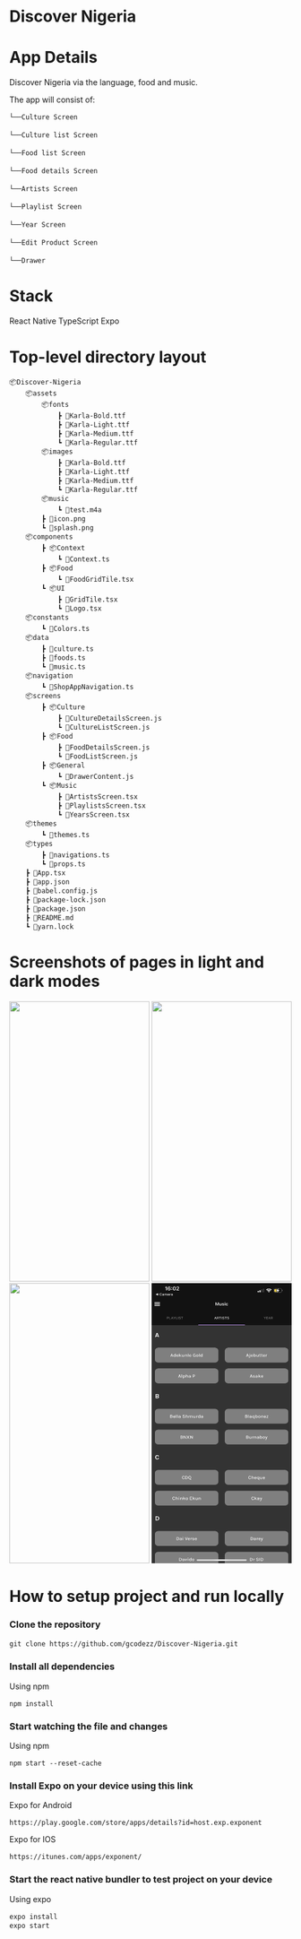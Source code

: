# Discover Nigeria



# App Details
 Discover Nigeria via the language, food and music.

The app will consist of:

    └──Culture Screen

    └──Culture list Screen

    └──Food list Screen

    └──Food details Screen

    └──Artists Screen

    └──Playlist Screen

    └──Year Screen

    └──Edit Product Screen

    └──Drawer



# Stack

React Native
TypeScript
Expo


# Top-level directory layout

    📦Discover-Nigeria
        📦assets
            📦fonts
                ┣ 📜Karla-Bold.ttf
                ┣ 📜Karla-Light.ttf
                ┣ 📜Karla-Medium.ttf
                ┗ 📜Karla-Regular.ttf
            📦images
                ┣ 📜Karla-Bold.ttf
                ┣ 📜Karla-Light.ttf
                ┣ 📜Karla-Medium.ttf
                ┗ 📜Karla-Regular.ttf
            📦music
                ┗ 📜test.m4a
            ┣ 📜icon.png
            ┗ 📜splash.png
        📦components
            ┣ 📦Context
                ┗ 📜Context.ts
            ┣ 📦Food
                ┗ 📜FoodGridTile.tsx
            ┗ 📦UI
                ┣ 📜GridTile.tsx
                ┗ 📜Logo.tsx
        📦constants
            ┗ 📜Colors.ts
        📦data
            ┣ 📜culture.ts
            ┣ 📜foods.ts
            ┗ 📜music.ts
        📦navigation
            ┗ 📜ShopAppNavigation.ts
        📦screens
            ┣ 📦Culture
                ┣ 📜CultureDetailsScreen.js
                ┗ 📜CultureListScreen.js
            ┣ 📦Food
                ┣ 📜FoodDetailsScreen.js
                ┗ 📜FoodListScreen.js
            ┣ 📦General
                ┗ 📜DrawerContent.js
            ┗ 📦Music
                ┣ 📜ArtistsScreen.tsx
                ┣ 📜PlaylistsScreen.tsx
                ┗ 📜YearsScreen.tsx
        📦themes
            ┗ 📜themes.ts
        📦types
            ┣ 📜navigations.ts
            ┗ 📜props.ts
        ┣ 📜App.tsx
        ┣ 📜app.json
        ┣ 📜babel.config.js
        ┣ 📜package-lock.json
        ┣ 📜package.json
        ┣ 📜README.md
        ┗ 📜yarn.lock


# Screenshots of pages in light and dark modes
<img src="assets/images/IMG_4733.PNG" width="250" height="500"> <img src="assets/images/IMG_4735.PNG" width="250" height="500"> 
<img src="assets/images/IMG_4734.PNG" width="250" height="500">
<img src="assets/images/IMG_4736.PNG" width="250" height="500">

# How to setup project and run locally

### Clone the repository 

```
git clone https://github.com/gcodezz/Discover-Nigeria.git

```

### Install all dependencies

Using npm

```
npm install
```

### Start watching the file and changes

Using npm

```
npm start --reset-cache
```

### Install Expo on your device using this link

Expo for Android

```
https://play.google.com/store/apps/details?id=host.exp.exponent
```

Expo for IOS

```
https://itunes.com/apps/exponent/
```
### Start the react native bundler to test project on your device

Using expo

```
expo install
expo start
```
